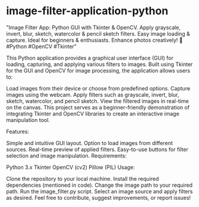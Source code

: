 # image-filter-application-python
"Image Filter App: Python GUI with Tkinter &amp; OpenCV. Apply grayscale, invert, blur, sketch, watercolor &amp; pencil sketch filters. Easy image loading &amp; capture. Ideal for beginners &amp; enthusiasts. Enhance photos creatively! 🎨 #Python #OpenCV #Tkinter"

This Python application provides a graphical user interface (GUI) for loading, capturing, and applying various filters to images. Built using Tkinter for the GUI and OpenCV for image processing, the application allows users to:

Load images from their device or choose from predefined options.
Capture images using the webcam.
Apply filters such as grayscale, invert, blur, sketch, watercolor, and pencil sketch.
View the filtered images in real-time on the canvas.
This project serves as a beginner-friendly demonstration of integrating Tkinter and OpenCV libraries to create an interactive image manipulation tool.

Features:

Simple and intuitive GUI layout.
Option to load images from different sources.
Real-time preview of applied filters.
Easy-to-use buttons for filter selection and image manipulation.
Requirements:

Python 3.x
Tkinter
OpenCV (cv2)
Pillow (PIL)
Usage:

Clone the repository to your local machine.
Install the required dependencies (mentioned in code).
Change the image path to your required path.
Run the image_filter.py script.
Select an image source and apply filters as desired.
Feel free to contribute, suggest improvements, or report issues!
